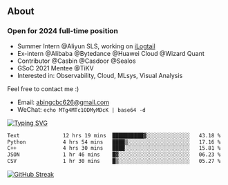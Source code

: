 ## About
### Open for 2024 full-time position
- Summer Intern @Aliyun SLS, working on [iLogtail](https://github.com/alibaba/ilogtail)
- Ex-intern @Alibaba @Bytedance @Huawei Cloud @Wizard Quant
- Contributor @Casbin @Casdoor @Sealos
- GSoC 2021 Mentee @TiKV
- Interested in: Observability, Cloud, MLsys, Visual Analysis

Feel free to contact me :)
- Email: abingcbc626@gmail.com
- WeChat: `echo MTg4MTc1ODMyMDcK | base64 -d`

[![Typing SVG](https://readme-typing-svg.herokuapp.com?duration=4000&lines=Don't+neglect+your+dreams;Don't+work+too+long;Speak+up+for+ideas;Make+friends;Be+happy)](https://git.io/typing-svg)

<!--START_SECTION:waka-->

```txt
Text              12 hrs 19 mins  ██████████▓░░░░░░░░░░░░░░   43.18 %
Python            4 hrs 54 mins   ████▒░░░░░░░░░░░░░░░░░░░░   17.16 %
C++               4 hrs 30 mins   ████░░░░░░░░░░░░░░░░░░░░░   15.81 %
JSON              1 hr 46 mins    █▓░░░░░░░░░░░░░░░░░░░░░░░   06.23 %
CSV               1 hr 30 mins    █▒░░░░░░░░░░░░░░░░░░░░░░░   05.27 %
```

<!--END_SECTION:waka-->

[![GitHub Streak](http://github-readme-streak-stats.herokuapp.com?user=abingcbc&date_format=j%20M%5B%20Y%5D)](https://git.io/streak-stats)



<!--
**Abingcbc/Abingcbc** is a ✨ _special_ ✨ repository because its `README.md` (this file) appears on your GitHub profile.

Here are some ideas to get you started:

- 🔭 I’m currently working on ...
- 🌱 I’m currently learning ...
- 👯 I’m looking to collaborate on ...
- 🤔 I’m looking for help with ...
- 💬 Ask me about ...
- 📫 How to reach me: ...
- 😄 Pronouns: ...
- ⚡ Fun fact: ...

![Top Langs](https://github-readme-stats.vercel.app/api/top-langs/?username=abingcbc&count_private=true)
![Abing's github stats](https://github-readme-stats.vercel.app/api?username=abingcbc&count_private=true&show_icons=true&theme=dark)

-->

